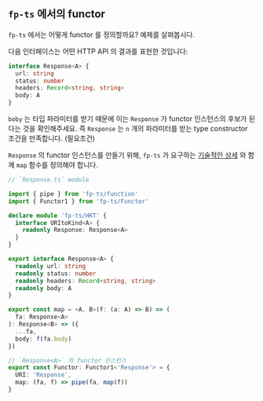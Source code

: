 ## `fp-ts` 에서의 functor

`fp-ts` 에서는 어떻게 functor 를 정의할까요? 예제를 살펴봅시다.

다음 인터페이스는 어떤 HTTP API 의 결과를 표현한 것입니다:

```typescript
interface Response<A> {
  url: string
  status: number
  headers: Record<string, string>
  body: A
}
```

`boby` 는 타입 파라미터를 받기 때문에 이는 `Response` 가 functor 인스턴스의 후보가 된다는 것을 확인해주세요. 즉 `Response` 는 `n` 개의 파라미터를 받는 type constructor 조건을 만족합니다. (필요조건)

`Response` 의 functor 인스턴스를 만들기 위해, `fp-ts` 가 요구하는 [기술적인 상세](https://gcanti.github.io/fp-ts/modules/HKT.ts.html) 와 함께 `map` 함수를 정의해야 합니다.

```typescript
// `Response.ts` module

import { pipe } from 'fp-ts/function'
import { Functor1 } from 'fp-ts/Functor'

declare module 'fp-ts/HKT' {
  interface URItoKind<A> {
    readonly Response: Response<A>
  }
}

export interface Response<A> {
  readonly url: string
  readonly status: number
  readonly headers: Record<string, string>
  readonly body: A
}

export const map = <A, B>(f: (a: A) => B) => (
  fa: Response<A>
): Response<B> => ({
  ...fa,
  body: f(fa.body)
})

// `Response<A>` 의 functor 인스턴스
export const Functor: Functor1<'Response'> = {
  URI: 'Response',
  map: (fa, f) => pipe(fa, map(f))
}
```
